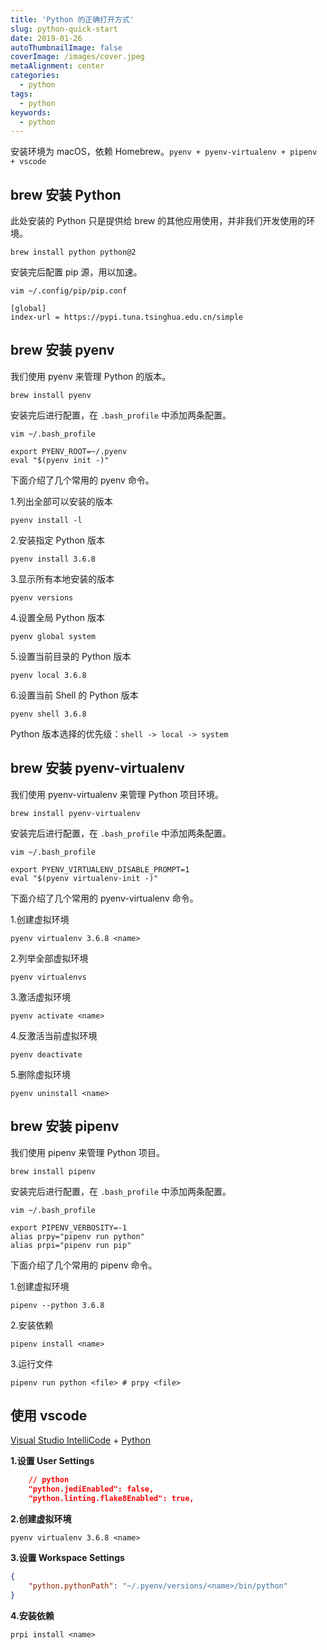```yaml
---
title: 'Python 的正确打开方式'
slug: python-quick-start
date: 2019-01-26
autoThumbnailImage: false
coverImage: /images/cover.jpeg
metaAlignment: center
categories:
  - python
tags:
  - python
keywords:
  - python
---
```


安装环境为 macOS，依赖 Homebrew。`pyenv + pyenv-virtualenv + pipenv + vscode`

<!--more-->

## brew 安装 Python

此处安装的 Python 只是提供给 brew 的其他应用使用，并非我们开发使用的环境。

```shell
brew install python python@2
```

安装完后配置 pip 源，用以加速。

```shell
vim ~/.config/pip/pip.conf

[global]
index-url = https://pypi.tuna.tsinghua.edu.cn/simple
```

## brew 安装 pyenv

我们使用 pyenv 来管理 Python 的版本。

```shell
brew install pyenv
```

安装完后进行配置，在 `.bash_profile` 中添加两条配置。

```shell
vim ~/.bash_profile

export PYENV_ROOT=~/.pyenv
eval "$(pyenv init -)"
```

下面介绍了几个常用的 pyenv 命令。

1.列出全部可以安装的版本

```shell
pyenv install -l
```

2.安装指定 Python 版本

```shell
pyenv install 3.6.8
```

3.显示所有本地安装的版本

```shell
pyenv versions
```

4.设置全局 Python 版本

```shell
pyenv global system
```

5.设置当前目录的 Python 版本

```shell
pyenv local 3.6.8
```

6.设置当前 Shell 的 Python 版本

```shell
pyenv shell 3.6.8
```

Python 版本选择的优先级：`shell -> local -> system`

## brew 安装 pyenv-virtualenv

我们使用 pyenv-virtualenv 来管理 Python 项目环境。

```shell
brew install pyenv-virtualenv
```

安装完后进行配置，在 `.bash_profile` 中添加两条配置。

```shell
vim ~/.bash_profile

export PYENV_VIRTUALENV_DISABLE_PROMPT=1
eval "$(pyenv virtualenv-init -)"
```

下面介绍了几个常用的 pyenv-virtualenv 命令。

1.创建虚拟环境

```shell
pyenv virtualenv 3.6.8 <name>
```

2.列举全部虚拟环境

```shell
pyenv virtualenvs
```

3.激活虚拟环境

```shell
pyenv activate <name>
```

4.反激活当前虚拟环境

```shell
pyenv deactivate
```

5.删除虚拟环境

```shell
pyenv uninstall <name>
```

## brew 安装 pipenv

我们使用 pipenv 来管理 Python 项目。

```shell
brew install pipenv
```

安装完后进行配置，在 `.bash_profile` 中添加两条配置。

```shell
vim ~/.bash_profile

export PIPENV_VERBOSITY=-1
alias prpy="pipenv run python"
alias prpi="pipenv run pip"
```

下面介绍了几个常用的 pipenv 命令。

1.创建虚拟环境

```shell
pipenv --python 3.6.8
```

2.安装依赖

```shell
pipenv install <name>
```

3.运行文件

```shell
pipenv run python <file> # prpy <file>
```

## 使用 vscode

[Visual Studio IntelliCode](https://marketplace.visualstudio.com/items?itemName=VisualStudioExptTeam.vscodeintellicode) + [Python](https://marketplace.visualstudio.com/items?itemName=ms-python.python)

**1.设置 User Settings**

```json
	// python
	"python.jediEnabled": false,
	"python.linting.flake8Enabled": true,
```

**2.创建虚拟环境**

```shell
pyenv virtualenv 3.6.8 <name>
```

**3.设置 Workspace Settings**

```json
{
	"python.pythonPath": "~/.pyenv/versions/<name>/bin/python"
}
```

**4.安装依赖**

```shell
prpi install <name>
```
